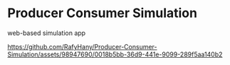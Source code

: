 # Producer Consumer Simulation
 web-based simulation app


https://github.com/RafyHany/Producer-Consumer-Simulation/assets/98947690/0018b5bb-36d9-441e-9099-289f5aa140b2

